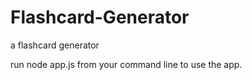 # Flashcard-Generator
a flashcard generator

run node app.js from your command line to use the app.
